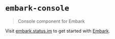 # `embark-console`

> Console component for Embark

Visit [embark.status.im](https://embark.status.im/) to get started with
[Embark](https://github.com/embark-framework/embark).
